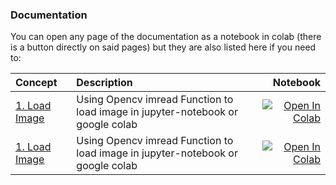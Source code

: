 ### Documentation
You can open any page of the documentation as a notebook in colab (there is a button directly on said pages) but they are also listed here if you need to:

| Concept    |      Description      |  Notebook |
|:----------|:-------------|------:|
| [1. Load Image](https://colab.research.google.com/github/doctorai-demo/opencv-tutorials/blob/main/chapter-1-basics/opencv_load_image.ipynb) | Using Opencv imread Function to load image in jupyter-notebook or google colab | [![Open In Colab](https://colab.research.google.com/assets/colab-badge.svg)](https://colab.research.google.com/github/doctorai-demo/opencv-tutorials/blob/main/chapter-1-basics/opencv_load_image.ipynb) |
| [1. Load Image](https://colab.research.google.com/github/doctorai-demo/opencv-tutorials/blob/main/chapter-1-basics/opencv_load_image.ipynb) | Using Opencv imread Function to load image in jupyter-notebook or google colab | [![Open In Colab](https://colab.research.google.com/assets/colab-badge.svg)](https://colab.research.google.com/github/doctorai-demo/opencv-tutorials/blob/main/chapter-1-basics/opencv_load_image.ipynb) |






